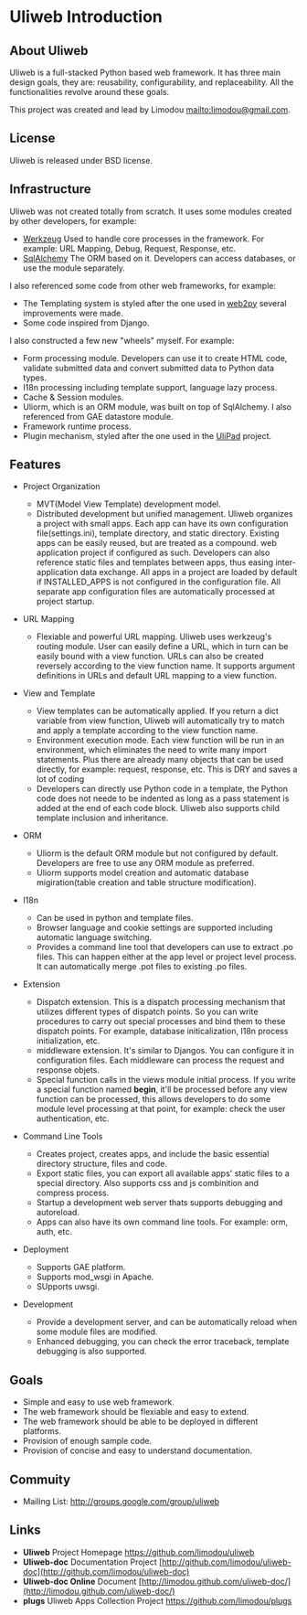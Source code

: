 # Uliweb Introduction


## About Uliweb

Uliweb is a full-stacked Python based web framework. It has three main design 
goals, they are: reusability, configurability, and replaceability. All the 
functionalities revolve around these goals. 

This project was created and lead by Limodou <mailto:limodou@gmail.com>. 


## License

Uliweb is released under BSD license.

## Infrastructure

Uliweb was not created totally from scratch. It uses some modules created by
other developers, for example:


* [Werkzeug](http://werkzeug.pocoo.org/) Used to handle core processes in the framework.
    For example: URL Mapping, Debug, Request, Response, etc.
* [SqlAlchemy](http://www.sqlalchemy.org) The ORM based on it. Developers can access
    databases, or use the module separately.

I also referenced some code from other web frameworks, for example:


* The Templating system is styled after the one used in [web2py](http://mdp.cti.depaul.edu/) several
    improvements were made.
* Some code inspired from Django.

I also constructed a few new "wheels" myself. For example:

* Form processing module. Developers can use it to create HTML code, validate submitted data and
    convert submitted data to Python data types.
* I18n processing including template support, language lazy process.
* Cache & Session modules.
* Uliorm, which is an ORM module, was built on top of SqlAlchemy. I also referenced from
    GAE datastore module.
* Framework runtime process.
* Plugin mechanism, styled after the one used in the [UliPad](http://code.google.com/p/ulipad) project.

## Features

* Project Organization

    * MVT(Model View Template) development model.
    * Distributed development but unified management. Uliweb organizes a project with
        small apps. Each app can have its own configuration file(settings.ini), template
        directory, and static directory. Existing apps can be easily reused, but are treated as a compound.
        web application project if configured as such. Developers can also
        reference static files and templates between apps, thus easing inter-application data exchange.
        All apps in a project are loaded by default if INSTALLED_APPS is not configured in
        the configuration file. All separate app configuration files are automatically processed at
        project startup.

* URL Mapping

    * Flexiable and powerful URL mapping. Uliweb uses werkzeug's routing module.
        User can easily define a URL, which in turn can be easily bound with a view function.
        URLs can also be created reversely according to the view function name. It supports
        argument definitions in URLs and default URL mapping to a
        view function.

* View and Template

    * View templates can be automatically applied. If you return a dict variable from
        view function, Uliweb will automatically try to match and apply a template according
        to the view function name.
    * Environment execution mode. Each view function will be run in an environment,
        which eliminates the need to write many import statements. Plus there are already many
        objects that can be used directly, for example: request, response, etc. This is DRY and saves a lot of coding
    * Developers can directly use Python code in a template, the Python code does not neede to be indented
        as long as a pass statement is added at the end of each code block.
        Uliweb also supports child template inclusion and inheritance.

* ORM

    * Uliorm is the default ORM module but not configured by default. Developers are free to use any
        ORM module as preferred.
    * Uliorm supports model creation and automatic database migiration(table creation
        and table structure modification).

* I18n

    * Can be used in python and template files.
    * Browser language and cookie settings are supported including automatic language switching.
    * Provides a command line tool that developers can use to extract .po files.
        This can happen either at the app level or project level process. It can automatically merge .pot files to existing
        .po files.

* Extension

    * Dispatch extension. This is a dispatch processing mechanism that utilizes different
        types of dispatch points. So you can write procedures to carry out
        special processes and bind them to these dispatch points. For example, database
        initicalization, I18n process initialization, etc.
    * middleware extension. It's similar to Djangos. You can configure it in configuration
        files. Each middleware can process the request and response objets.
    * Special function calls in the views module initial process. If you write a special
        function named __begin__, it'll be processed before any view function can be processed,
        this allows developers to do some module level processing at that point, for example:
        check the user authentication, etc.

* Command Line Tools

    * Creates project, creates apps, and include the basic essential directory 
        structure, files and code.
    * Export static files, you can export all available apps' static files to a
        special directory. Also supports css and js combinition and compress process.
    * Startup a development web server thats supports debugging and autoreload.
    * Apps can also have its own command line tools. For example: orm, auth, etc.

* Deployment

    * Supports GAE platform.
    * Supports mod_wsgi in Apache.
    * SUpports uwsgi.

* Development

    * Provide a development server, and can be automatically reload when some
        module files are modified.
    * Enhanced debugging, you can check the error traceback, template debugging is also supported.


## Goals

* Simple and easy to use web framework.
* The web framework should be flexiable and easy to extend.
* The web framework should be able to be deployed in different platforms.
* Provision of enough sample code.
* Provision of concise and easy to understand documentation.

## Commuity

* Mailing List: http://groups.google.com/group/uliweb

## Links

* **Uliweb** Project Homepage https://github.com/limodou/uliweb
* **Uliweb-doc** Documentation Project [http://github.com/limodou/uliweb-doc](http://github.com/limodou/uliweb-doc)
* **Uliweb-doc Online** Document [http://limodou.github.com/uliweb-doc/](http://limodou.github.com/uliweb-doc/)
* **plugs** Uliweb Apps Collection Project https://github.com/limodou/plugs
